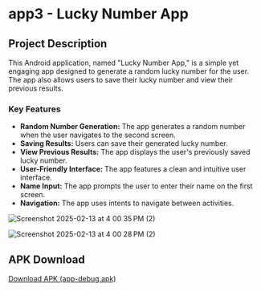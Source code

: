 # app3 - Lucky Number App

## Project Description

This Android application, named "Lucky Number App," is a simple yet engaging app designed to generate a random lucky number for the user. The app also allows users to save their lucky number and view their previous results.

### Key Features

*   **Random Number Generation:** The app generates a random number when the user navigates to the second screen.
*   **Saving Results:** Users can save their generated lucky number.
*   **View Previous Results:** The app displays the user's previously saved lucky number.
*   **User-Friendly Interface:** The app features a clean and intuitive user interface.
*   **Name Input:** The app prompts the user to enter their name on the first screen.
* **Navigation:** The app uses intents to navigate between activities.


![Screenshot 2025-02-13 at 4 00 35 PM (2)](https://github.com/user-attachments/assets/7fdba7ed-6b30-49a1-81dd-27043d97c5db)


![Screenshot 2025-02-13 at 4 00 28 PM (2)](https://github.com/user-attachments/assets/407e9b83-41e3-491d-b429-79b7eb53b9a9)


## APK Download

[Download APK (app-debug.apk)](app3/app-debug.apk)
